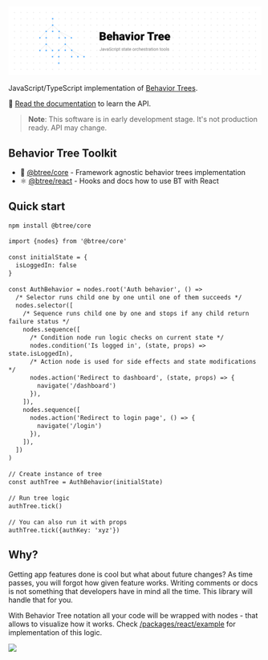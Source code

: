 ![](art/banner.png)

JavaScript/TypeScript implementation of [Behavior Trees](https://en.wikipedia.org/wiki/Behavior_tree_(artificial_intelligence,_robotics_and_control)).

📕 [Read the documentation](packages/core/README.md) to learn the API.

> **Note**: This software is in early development stage. It's not production ready. API may change.

## Behavior Tree Toolkit

- 🌲 [@btree/core](packages/core) - Framework agnostic behavior trees implementation
- ⚛ [@btree/react](packages/react) - Hooks and docs how to use BT with React

## Quick start

```sh
npm install @btree/core
```

```tsx
import {nodes} from '@btree/core'

const initialState = {
  isLoggedIn: false
}

const AuthBehavior = nodes.root('Auth behavior', () =>
  /* Selector runs child one by one until one of them succeeds */
  nodes.selector([
    /* Sequence runs child one by one and stops if any child return failure status */
    nodes.sequence([
      /* Condition node run logic checks on current state */
      nodes.condition('Is logged in', (state, props) => state.isLoggedIn),
      /* Action node is used for side effects and state modifications */
      nodes.action('Redirect to dashboard', (state, props) => {
        navigate('/dashboard')
      }),
    ]),
    nodes.sequence([
      nodes.action('Redirect to login page', () => {
        navigate('/login')
      }),
    ]),
  ])
)

// Create instance of tree
const authTree = AuthBehavior(initialState)

// Run tree logic
authTree.tick()

// You can also run it with props
authTree.tick({authKey: 'xyz'})
```

## Why?
Getting app features done is cool but what about future changes? As time passes, you will forgot how given feature works. Writing comments or docs is not something that developers have in mind all the time. This library will handle that for you.

With Behavior Tree notation all your code will be wrapped with nodes - that allows to visualize how it works. Check [/packages/react/example](/packages/react/example) for implementation of this logic.

![](https://i.imgur.com/GkgOgNl.gif)
